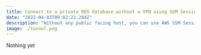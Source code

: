```yaml
---
title: Connect to a private RDS database without a VPN using SSM Session Manager Tunnel
date: "2022-04-03T09:02:22.284Z"
description: "Without any public facing host, you can use AWS SSM Session Manager to build an SSH tunnel and access your private RDS instance (or any other service running privately)"
image: ./tunnel.png
---
```


Nothing yet